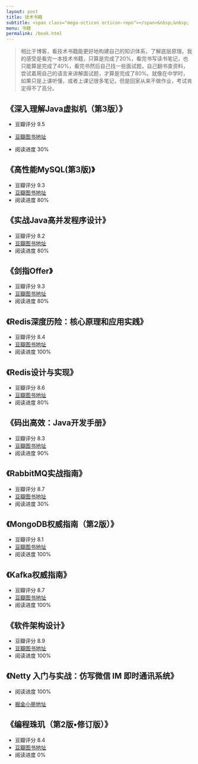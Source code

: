 ```yaml
---
layout: post
title: 技术书籍
subtitle: <span class="mega-octicon octicon-repo"></span>&nbsp;&nbsp; 
menu: 书籍
permalink: /book.html
---
```

> 相比于博客，看技术书籍能更好地构建自己的知识体系，了解底层原理。我的感受是看完一本技术书籍，只算是完成了20%，看完书写读书笔记，也只能算是完成了40%，看完书然后自己找一些面试题，自己翻书查资料，尝试着用自己的语言来讲解面试题，才算是完成了80%。就像在中学时，如果只是上课听懂，或者上课记很多笔记，但是回家从来不做作业，考试肯定得不了高分。

## 《深入理解Java虚拟机（第3版）》

- 豆瓣评分  9.5

- [豆瓣图书地址](https://book.douban.com/subject/34907497/)  
- 阅读进度 30%

## 《高性能MySQL(第3版)》

- 豆瓣评分 9.3
- [豆瓣图书地址](https://book.douban.com/subject/23008813/)
- 阅读进度 80%

## 《实战Java高并发程序设计》

- 豆瓣评分 8.2
- [豆瓣图书地址](https://book.douban.com/subject/26663605/)
- 阅读进度 80%

## 《剑指Offer》

- 豆瓣评分 9.3
- [豆瓣图书地址](https://book.douban.com/subject/25910559/)
- 阅读进度 80%

## 《Redis深度历险：核心原理和应用实践》

- 豆瓣评分 8.4
- [豆瓣图书地址](https://book.douban.com/subject/30386804/)
- 阅读进度 100%

## 《Redis设计与实现》

- 豆瓣评分 8.6
- [豆瓣图书地址](https://book.douban.com/subject/25900156/)
- 阅读进度 80%

## 《码出高效：Java开发手册》

- 豆瓣评分 8.3
- [豆瓣图书地址](https://book.douban.com/subject/30333948/)
- 阅读进度 90%

## 《RabbitMQ实战指南》

- 豆瓣评分 8.7
- [豆瓣图书地址](https://book.douban.com/subject/27591386/)
- 阅读进度 30%

## 《MongoDB权威指南（第2版）》

- 豆瓣评分 8.1
- [豆瓣图书地址](https://book.douban.com/subject/25798102/)
- 阅读进度 100%

## 《Kafka权威指南》

- 豆瓣评分 8.7
- [豆瓣图书地址](https://book.douban.com/subject/27665114/)
- 阅读进度 100%

## 《软件架构设计》

- 豆瓣评分 8.9
- [豆瓣图书地址](https://book.douban.com/subject/30443578/)
- 阅读进度 100%

## 《Netty 入门与实战：仿写微信 IM 即时通讯系统》

- 阅读进度 100%

- [掘金小册地址](https://juejin.cn/book/6844733738119593991)

## 《编程珠玑（第2版•修订版）》

- 豆瓣评分 8.4
- [豆瓣图书地址](https://book.douban.com/subject/26302533/)
- 阅读进度 0%